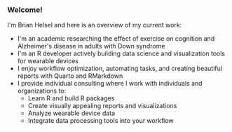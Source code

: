 ### Welcome!

I'm Brian Helsel and here is an overview of my current work:

- I'm an academic researching the effect of exercise on cognition and Alzheimer's disease in adults with Down syndrome
- I'm an R developer actively building data science and visualization tools for wearable devices
- I enjoy workflow optimization, automating tasks, and creating beautiful reports with Quarto and RMarkdown
- I provide individual consulting where I work with individuals and organizations to:
  - Learn R and build R packages
  - Create visually appealing reports and visualizations
  - Analyze wearable device data
  - Integrate data processing tools into your workflow

<!--
**brianhelsel/brianhelsel** is a ✨ _special_ ✨ repository because its `README.md` (this file) appears on your GitHub profile.

Here are some ideas to get you started:

- 🔭 I’m currently working on ...
- 🌱 I’m currently learning ...
- 👯 I’m looking to collaborate on ...
- 🤔 I’m looking for help with ...
- 💬 Ask me about ...
- 📫 How to reach me: ...
- 😄 Pronouns: ...
- ⚡ Fun fact: ...
-->
